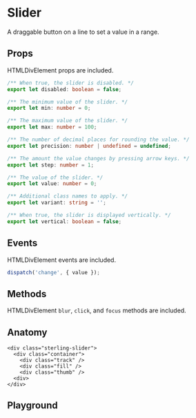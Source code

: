 <script>
    import Playground from './SliderPlayground.svelte';
</script>

# Slider

A draggable button on a line to set a value in a range.

## Props

HTMLDivElement props are included.

```ts
/** When true, the slider is disabled. */
export let disabled: boolean = false;

/** The minimum value of the slider. */
export let min: number = 0;

/** The maximum value of the slider. */
export let max: number = 100;

/** The number of decimal places for rounding the value. */
export let precision: number | undefined = undefined;

/** The amount the value changes by pressing arrow keys. */
export let step: number = 1;

/** The value of the slider. */
export let value: number = 0;

/** Additional class names to apply. */
export let variant: string = '';

/** When true, the slider is displayed vertically. */
export let vertical: boolean = false;
```

## Events

HTMLDivElement events are included.

```ts
dispatch('change', { value });
```

## Methods

HTMLDivElement `blur`, `click`, and `focus` methods are included.

## Anatomy

```svelte
<div class="sterling-slider">
  <div class="container">
    <div class="track" />
    <div class="fill" />
    <div class="thumb" />
  <div>
</div>
```

## Playground

<Playground />
